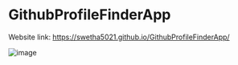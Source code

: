 # GithubProfileFinderApp

Website link: https://swetha5021.github.io/GithubProfileFinderApp/

![image](https://github.com/Swetha5021/GithubProfileFinderApp/assets/110710815/59f23431-6770-4bb3-a430-24167b4f23b4)

